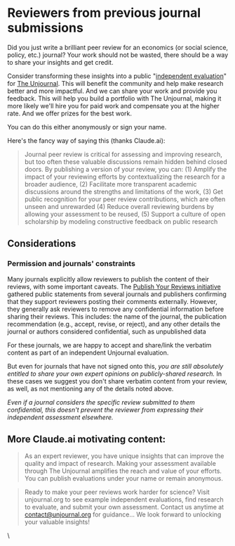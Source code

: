 # Reviewers from previous journal submissions

Did you just write a brilliant peer review for an economics (or social science, policy, etc.) journal? Your work should not be wasted, there should be a way to share your insights and get credit.&#x20;

Consider transforming these insights into a public "[independent evaluation](./)" for [The Unjournal](https://app.gitbook.com/o/-MfFk4CTSGwVOPkwnRgx/s/-MkORcaM5xGxmrnczq25/). This will benefit the community and help make research better and more impactful. And we can share your work and provide you feedback. This will help you build a portfolio with The Unjournal, making it more likely we'll hire you for paid work and compensate you at the higher rate. And we offer prizes for the best work.&#x20;

You can do this either anonymously or sign your name.

Here's the fancy way of saying this (thanks Claude.ai):

> Journal peer review is critical for assessing and improving research, but too often these valuable discussions remain hidden behind closed doors. By publishing a version of your review, you can:  (1) Amplify the impact of your reviewing efforts by contextualizing the research for a broader audience, (2)  Facilitate more transparent academic discussions around the strengths and limitations of the work, (3) Get public recognition for your peer review contributions, which are often unseen and unrewarded (4) Reduce overall reviewing burdens by allowing your assessment to be reused, (5) Support a culture of open scholarship by modeling constructive feedback on public research

## Considerations

### Permission and journals' constraints

Many journals explicitly allow reviewers to publish the content of their reviews, with some important caveats. The [Publish Your Reviews initiative](https://freeourknowledge.org/2022-07-17-publish-your-reviews/) gathered public statements from several journals and publishers confirming that they support reviewers posting their comments externally. However, they generally ask reviewers to remove any confidential information before sharing their reviews. This includes: the name of the journal,  the publication recommendation (e.g., accept, revise, or reject), and any other details the journal or authors considered confidential, such as unpublished data

For these journals, we are happy to accept and share/link the verbatim content as part of an independent Unjournal evaluation.&#x20;

But even for journals that have not signed onto this, _you are still absolutely entitled to share your own expert opinions on publicly-shared research._ In these cases we suggest you don't share verbatim content from your review, as well, as not mentioning any of the details noted above.&#x20;

_Even if a journal considers the specific review submitted to them confidential, this doesn't prevent the reviewer from expressing their independent assessment elsewhere._



## More Claude.ai motivating content:

> As an expert reviewer, you have unique insights that can improve the quality and impact of research. Making your assessment available through The Unjournal amplifies the reach and value of your efforts. You can publish evaluations under your name or remain anonymous.

> Ready to make your peer reviews work harder for science? Visit unjournal.org to see example independent evaluations, find research to evaluate, and submit your own assessment. Contact us anytime at contact@unjournal.org for guidance... We look forward to unlocking your valuable insights!

\
